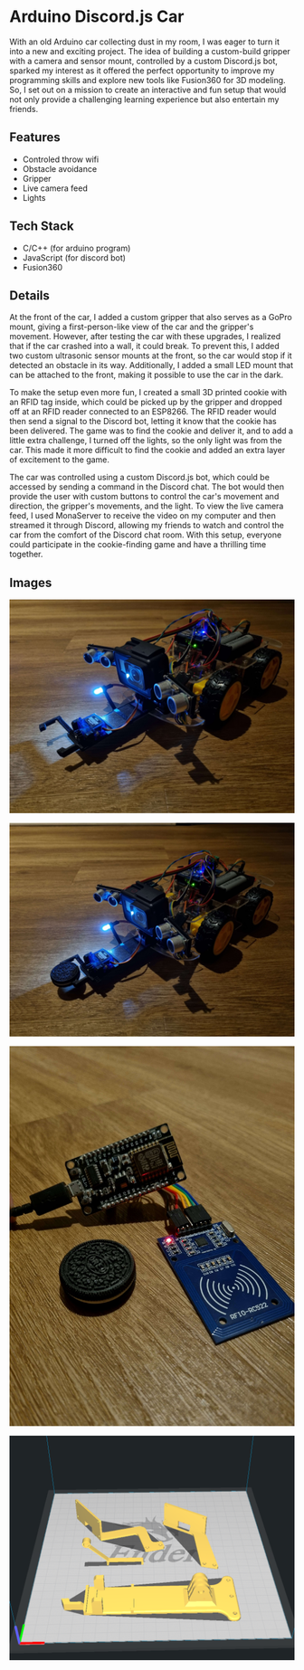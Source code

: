 
# Arduino Discord.js Car

With an old Arduino car collecting dust in my room, I was eager to turn it into a new and exciting project. The idea of building a custom-build gripper with a camera and sensor mount, controlled by a custom Discord.js bot, sparked my interest as it offered the perfect opportunity to improve my programming skills and explore new tools like Fusion360 for 3D modeling. So, I set out on a mission to create an interactive and fun setup that would not only provide a challenging learning experience but also entertain my friends.
## Features

- Controled throw wifi
- Obstacle avoidance
- Gripper 
- Live camera feed
- Lights

## Tech Stack

- C/C++ (for arduino program)
- JavaScript (for discord bot)
- Fusion360

## Details

At the front of the car, I added a custom gripper that also serves as a GoPro mount, giving a first-person-like view of the car and the gripper's movement. However, after testing the car with these upgrades, I realized that if the car crashed into a wall, it could break. To prevent this, I added two custom ultrasonic sensor mounts at the front, so the car would stop if it detected an obstacle in its way. Additionally, I added a small LED mount that can be attached to the front, making it possible to use the car in the dark.

To make the setup even more fun, I created a small 3D printed cookie with an RFID tag inside, which could be picked up by the gripper and dropped off at an RFID reader connected to an ESP8266. The RFID reader would then send a signal to the Discord bot, letting it know that the cookie has been delivered. The game was to find the cookie and deliver it, and to add a little extra challenge, I turned off the lights, so the only light was from the car. This made it more difficult to find the cookie and added an extra layer of excitement to the game.

The car was controlled using a custom Discord.js bot, which could be accessed by sending a command in the Discord chat. The bot would then provide the user with custom buttons to control the car's movement and direction, the gripper's movements, and the light. To view the live camera feed, I used MonaServer to receive the video on my computer and then streamed it through Discord, allowing my friends to watch and control the car from the comfort of the Discord chat room. With this setup, everyone could participate in the cookie-finding game and have a thrilling time together.

## Images

![App Screenshot](https://raw.githubusercontent.com/genti91/ardu-car/main/images/car1.jpg?token=GHSAT0AAAAAABWKGXPFSL46RK7SLPHIPNAMY7JP5FQ)

![App Screenshot](https://raw.githubusercontent.com/genti91/ardu-car/main/images/car2.jpg?token=GHSAT0AAAAAABWKGXPEHFIXVON25OAP64EWY7JP5YA)

![App Screenshot](https://raw.githubusercontent.com/genti91/ardu-car/main/images/rfid.jpg?token=GHSAT0AAAAAABWKGXPESDVQJLLJCQWVL3A4Y7JP6GA)

![App Screenshot](https://raw.githubusercontent.com/genti91/ardu-car/main/images/3d-parts.png?token=GHSAT0AAAAAABWKGXPFMRKAETE2KTNNV6GEY7JP6IQ)
